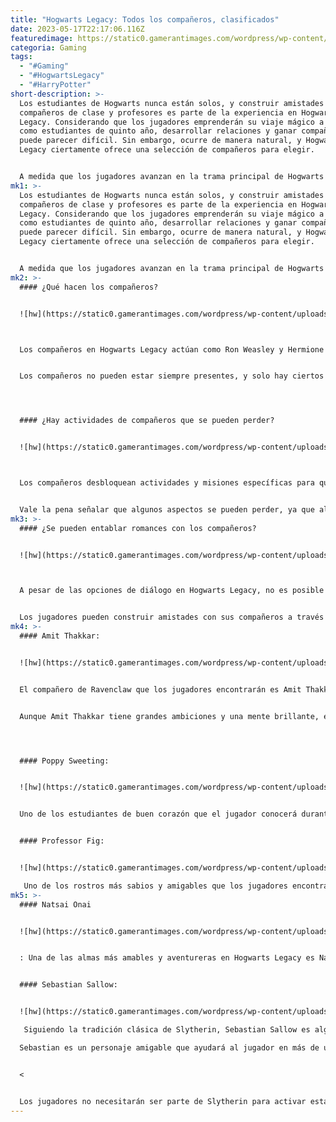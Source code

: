 ```yaml
---
title: "Hogwarts Legacy: Todos los compañeros, clasificados"
date: 2023-05-17T22:17:06.116Z
featuredimage: https://static0.gamerantimages.com/wordpress/wp-content/uploads/2023/02/collage-maker-20-feb-2023-11-35-am.jpg?q=50&fit=contain&w=767&h=&dpr=1.5
categoria: Gaming
tags:
  - "#Gaming"
  - "#HogwartsLegacy"
  - "#HarryPotter"
short-description: >-
  Los estudiantes de Hogwarts nunca están solos, y construir amistades con
  compañeros de clase y profesores es parte de la experiencia en Hogwarts
  Legacy. Considerando que los jugadores emprenderán su viaje mágico a Hogwarts
  como estudiantes de quinto año, desarrollar relaciones y ganar compañeros
  puede parecer difícil. Sin embargo, ocurre de manera natural, y Hogwarts
  Legacy ciertamente ofrece una selección de compañeros para elegir.


  A medida que los jugadores avanzan en la trama principal de Hogwarts Legacy, se enfrentarán a caras interesantes de brujas, magos, elfos domésticos y más. Lo que realmente ayuda al jugador son estos compañeros de brujas y magos, con quienes el jugador puede interactuar y, a veces, embarcarse en peligrosas aventuras y misiones. Aunque algunos dependen más de la Casa de Hogwarts que otros.
mk1: >-
  Los estudiantes de Hogwarts nunca están solos, y construir amistades con
  compañeros de clase y profesores es parte de la experiencia en Hogwarts
  Legacy. Considerando que los jugadores emprenderán su viaje mágico a Hogwarts
  como estudiantes de quinto año, desarrollar relaciones y ganar compañeros
  puede parecer difícil. Sin embargo, ocurre de manera natural, y Hogwarts
  Legacy ciertamente ofrece una selección de compañeros para elegir.


  A medida que los jugadores avanzan en la trama principal de Hogwarts Legacy, se enfrentarán a caras interesantes de brujas, magos, elfos domésticos y más. Lo que realmente ayuda al jugador son estos compañeros de brujas y magos, con quienes el jugador puede interactuar y, a veces, embarcarse en peligrosas aventuras y misiones. Aunque algunos dependen más de la Casa de Hogwarts que otros.
mk2: >-
  #### ¿Qué hacen los compañeros?


  ![hw](https://static0.gamerantimages.com/wordpress/wp-content/uploads/2023/03/hogwarts-legacy-companions-1.jpg?q=50&fit=crop&w=767&dpr=1.5 "hw")



  Los compañeros en Hogwarts Legacy actúan como Ron Weasley y Hermione Granger. Serán grandes aliados y amigos del jugador, y ayudarán al jugador a meterse en problemas tanto dentro como fuera de los muros del castillo. Los compañeros siempre tendrán algo que decir y una historia propia que vale la pena seguir y ayudarles en sus actividades.


  Los compañeros no pueden estar siempre presentes, y solo hay ciertos momentos en Hogwarts Legacy en los que los jugadores pueden estar acompañados por uno de los compañeros. Sin embargo, su compañía siempre vale la pena por la amistad, y pueden defenderse en una pelea, lo que los convierte en un gran aliado para los peligros que se avecinan.




  #### ¿Hay actividades de compañeros que se pueden perder?


  ![hw](https://static0.gamerantimages.com/wordpress/wp-content/uploads/2023/02/hogwarts-legacy-flying-on-hippogriff.jpg?q=50&fit=crop&w=767&dpr=1.5 "hw")



  Los compañeros desbloquean actividades y misiones específicas para que el jugador las experimente. Hay algunos factores que los jugadores deben considerar para comprender mejor su lugar en Hogwarts Legacy. En primer lugar, a pesar de completar la historia principal, las misiones disponibles de los compañeros no se pueden perder, ya que algunas son esenciales para la propia historia principal.


  Vale la pena señalar que algunos aspectos se pueden perder, ya que algunas misiones están bloqueadas dependiendo de la Casa que el jugador haya elegido, y esta Casa no se puede cambiar. Además, es importante destacar que los jugadores pueden perder hechizos de Artes Oscuras si eligen el diálogo equivocado en la línea de misiones de relación con Sebastian Sallow.
mk3: >-
  #### ¿Se pueden entablar romances con los compañeros?


  ![hw](https://static0.gamerantimages.com/wordpress/wp-content/uploads/2022/07/hogwarts-legacy-companions.jpg?q=50&fit=crop&w=767&dpr=1.5 "hw")



  A pesar de las opciones de diálogo en Hogwarts Legacy, no es posible entablar romances con los personajes compañeros. Los jugadores no tienen que preocuparse por entablar un romance con otro personaje, ya que estarán más enfocados en sus estudios de hechizos y pociones como estudiantes, y su diálogo solo afecta brevemente las acciones y comportamientos de los demás, en lugar de tener un papel principal en el romance.


  Los jugadores pueden construir amistades con sus compañeros a través de las opciones de diálogo correctas y evitando ser desagradables. Sin embargo, los jugadores no pueden entablar romances con los personajes en Hogwarts Legacy, por lo que es mejor ni siquiera intentarlo, ya que las cosas podrían ponerse incómodas entre compañeros de Casa y estudiantes.
mk4: >-
  #### Amit Thakkar: 


  ![hw](https://static0.gamerantimages.com/wordpress/wp-content/uploads/2023/02/hogwarts-legacy-amit-thakkar.jpg?q=50&fit=crop&w=767&dpr=1.5 "hw")


  El compañero de Ravenclaw que los jugadores encontrarán es Amit Thakkar, un estudiante talentoso con adoración por la observación de las estrellas y el conocimiento. Amit Thakkar se presenta de inmediato al jugador como una cara amigable e incluso le regalará su telescopio sin cobrarle ni pedir ningún favor a cambio. Este compañero de Ravenclaw en Hogwarts Legacy es un amigo excepcional, pero no es el mejor luchador.


  Aunque Amit Thakkar tiene grandes ambiciones y una mente brillante, es un compañero que prefiere escuchar las aventuras del nuevo estudiante de quinto año en lugar de experimentar esas emociones junto a ellos. Amit prefiere el conocimiento y la maravilla dentro de Hogwarts y evitaría cualquier lugar con telarañas que puedan indicar arañas, o cualquier cosa que pueda ser un indicio mínimo de problemas.




  #### Poppy Sweeting: 


  ![hw](https://static0.gamerantimages.com/wordpress/wp-content/uploads/2022/11/hogwarts-legacy-poppy-sweeting.jpg?q=50&fit=crop&w=767&dpr=1.5 "hw")


  Uno de los estudiantes de buen corazón que el jugador conocerá durante su tiempo en Hogwarts es Poppy Sweeting. Poppy es una Hufflepuff y rápidamente se hace amiga del jugador durante su primer encuentro en la clase de criaturas del profesor Howin. Poppy ayuda al jugador a encontrarse con criaturas y, con la ayuda de su Puffskein, Gerald, enseñará al jugador cómo cuidar y alimentar a las criaturas para que sean más amorosas y confiadas. Poppy odia la crueldad hacia los animales y los cazadores furtivos, y dedicará su tiempo y pasión a detener cualquier acto de crueldad contra esas hermosas criaturas. A lo largo de su búsqueda, el jugador la ayudará y se convertirá en buenos amigos con Poppy. También hay algunas misiones excelentes a través de la línea de misiones de relación de Poppy, en las que los jugadores interactuarán con algunas criaturas icónicas y sorprendentes en Hogwarts Legacy.


  #### Professor Fig:


  ![hw](https://static0.gamerantimages.com/wordpress/wp-content/uploads/2022/03/hogwarts-legacy-professor-eleazar-figg.jpg?q=50&fit=crop&w=767&dpr=1.5 "hw")

   Uno de los rostros más sabios y amigables que los jugadores encontrarán en Hogwarts es el profesor Eleazar Fig. El profesor Fig se especializa en Teoría Mágica, pero es mejor conocido por el jugador como mentor. Antes de comenzar en Hogwarts como estudiante de quinto año, el profesor Fig enseñó al jugador los conceptos básicos del lanzamiento de hechizos y el mundo mágico al que estaban a punto de ingresar. Fig y el estudiante de quinto año tienen una gran relación, algo que recuerda un poco a la relación entre Harry Potter y Dumbledore. A medida que los jugadores se aventuran a través de la misión principal de Hogwarts Legacy, se encontrarán desentrañando un misterio junto a Fig. No hay tal vez ningún maestro más grande y mente inteligente para llevar en esta búsqueda, ya que el profesor Fig tiene la experiencia, el talento y el interés personal en esta misión para llegar al fondo del asunto.
mk5: >-
  #### Natsai Onai


  ![hw](https://static0.gamerantimages.com/wordpress/wp-content/uploads/2023/02/hogwarts-legacy-natsai-onai.jpg?q=50&fit=crop&w=767&dpr=1.5 "hw")


  : Una de las almas más amables y aventureras en Hogwarts Legacy es Natsai Onai. Natsai es una auténtica Gryffindor por su personalidad y valentía, y de inmediato se muestra amigable con el estudiante de quinto año creado por el jugador. Hacerse amigo de Natsai desbloqueará misiones exclusivas en las que el jugador podrá disfrutar junto a su nuevo amigo. A Natsai no le importan las rivalidades entre las casas de Hogwarts y siempre estará dispuesta a ayudar al jugador, siendo una aliada confiable para ir a clases juntos o embarcarse a Hogsmeade. Lo que hace que Natsai sea uno de los mejores compañeros en Hogwarts Legacy no solo es su buen corazón o el hecho de que busca justicia para todos, sino también su historia personal. Natsai asistió a la escuela de magia africana Uagadou, donde las brujas y los magos no necesitan varitas. Llegó a Hogwarts con su madre después de aceptar el puesto de profesora de Adivinación en Hogwarts.


  #### Sebastian Sallow:


  ![hw](https://static0.gamerantimages.com/wordpress/wp-content/uploads/2023/02/hogwarts-legacy-sebastian-sallow.jpg?q=50&fit=crop&w=767&dpr=1.5 "hw")

   Siguiendo la tradición clásica de Slytherin, Sebastian Sallow es alguien que cree firmemente que las reglas están hechas para romperse. Uno de los mayores intereses, talentos y secretos de Sebastian es su dominio de las artes oscuras, que incluyen Maldiciones Imperdonables que están prohibidas en Hogwarts y que el mundo mágico considera ilegales en cierta medida. Sin embargo, Sebastian no busca el poder de las Maldiciones Imperdonables solo por poder o curiosidad, sino porque está desesperado por encontrar una cura para su hermana, Anne, quien ha sido maldecida con una enfermedad desconocida y misteriosa que se considera incurable.

  Sebastian es un personaje amigable que ayudará al jugador en más de una ocasión. Su lealtad está ligada a su hermana y a la confianza que pueda encontrar si el jugador le permite entrar en su vida. Sebastian es un buen personaje que merece una oportunidad, ya que solo quiere salvar a su hermana, aunque eso signifique arriesgar la expulsión de Hogwarts y enfrentarse al Ministerio de Magia. Sin embargo, Sebastian es esencial si el jugador quiere aprender magia oscura y prohibida, incluido Avada Kedavra, en Hogwarts Legacy.


  <


  Los jugadores no necesitarán ser parte de Slytherin para activar esta cadena de misiones, ya que la historia de Sebastian Sallow es integral y está entrelazada en la narrativa principal del juego. En estas misiones, los jugadores se encontrarán en el punto máximo de la moralidad. La decisión entre el bien y el mal nunca ha sido tan divisiva, especialmente cuando se trata de dominar las Artes Oscuras.
---
```

